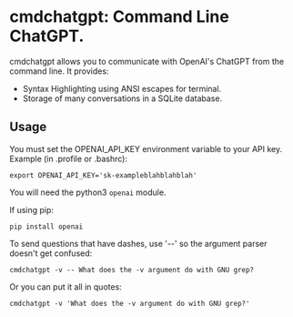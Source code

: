 # cmdchatgpt: Command Line ChatGPT.

cmdchatgpt allows you to communicate with OpenAI's ChatGPT
from the command line. It provides:

 - Syntax Highlighting using ANSI escapes for terminal.
 - Storage of many conversations in a SQLite database.

## Usage

You must set the OPENAI_API_KEY environment variable to your API key.
Example (in .profile or .bashrc):

```
export OPENAI_API_KEY='sk-exampleblahblahblah'
```

You will need the python3 `openai` module.

If using pip:

```
pip install openai
```

To send questions that have dashes, use '--' so the argument parser doesn't
get confused:

```
cmdchatgpt -v -- What does the -v argument do with GNU grep?
```

Or you can put it all in quotes:

```
cmdchatgpt -v 'What does the -v argument do with GNU grep?'
```
